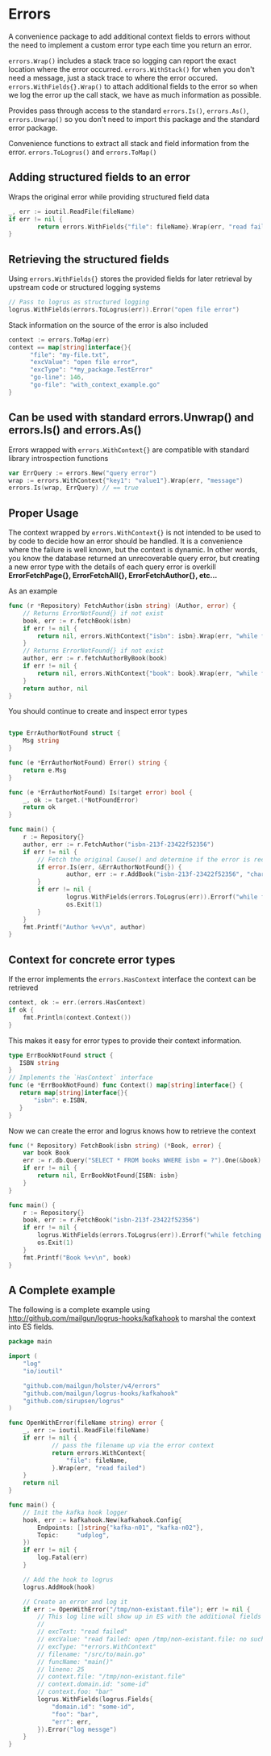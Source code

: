 # Errors
A convenience package to add additional context fields to errors without the need to
implement a custom error type each time you return an error. 

`errors.Wrap()` includes a stack trace so logging can report the exact location where
the error occurred.
`errors.WithStack()` for when you don't need a message, just a stack trace to where
the error occured.
`errors.WithFields{}.Wrap()` to attach additional fields to the error so when we log
the error up the call stack, we have as much information as possible.

Provides pass through access to the standard `errors.Is()`, `errors.As()`,
`errors.Unwrap()` so you don't need to import this package and the standard 
error package.

Convenience functions to extract all stack and field information from the error.
`errors.ToLogrus()` and `errors.ToMap()`
 
## Adding structured fields to an error
Wraps the original error while providing structured field data
```go
_, err := ioutil.ReadFile(fileName)
if err != nil {
        return errors.WithFields{"file": fileName}.Wrap(err, "read failed")
}
```

## Retrieving the structured fields
Using `errors.WithFields{}` stores the provided fields for later retrieval by upstream code or structured logging
systems
```go
// Pass to logrus as structured logging
logrus.WithFields(errors.ToLogrus(err)).Error("open file error")
```
Stack information on the source of the error is also included
```go
context := errors.ToMap(err)
context == map[string]interface{}{
      "file": "my-file.txt",
      "excValue": "open file error",
	  "excType": "*my_package.TestError"
      "go-line": 146,
      "go-file": "with_context_example.go"
}
```

## Can be used with standard errors.Unwrap() and errors.Is() and errors.As()
Errors wrapped with `errors.WithContext{}` are compatible with standard library introspection functions
```go
var ErrQuery := errors.New("query error")
wrap := errors.WithContext{"key1": "value1"}.Wrap(err, "message")
errors.Is(wrap, ErrQuery) // == true
```

## Proper Usage
The context wrapped by `errors.WithContext{}` is not intended to be used to by code to decide how an error should be 
handled. It is a convenience where the failure is well known, but the context is dynamic. In other words, you know the
database returned an unrecoverable query error, but creating a new error type with the details of each query
error is overkill **ErrorFetchPage{}, ErrorFetchAll{}, ErrorFetchAuthor{}, etc...**

As an example
```go
func (r *Repository) FetchAuthor(isbn string) (Author, error) {
    // Returns ErrorNotFound{} if not exist
    book, err := r.fetchBook(isbn)
    if err != nil {
        return nil, errors.WithContext{"isbn": isbn}.Wrap(err, "while fetching book")
    }
    // Returns ErrorNotFound{} if not exist
    author, err := r.fetchAuthorByBook(book)
    if err != nil {
        return nil, errors.WithContext{"book": book}.Wrap(err, "while fetching author")
    }
    return author, nil
}
```

You should continue to create and inspect error types
```go

type ErrAuthorNotFound struct {
    Msg string
}

func (e *ErrAuthorNotFound) Error() string {
    return e.Msg
}

func (e *ErrAuthorNotFound) Is(target error) bool {
    _, ok := target.(*NotFoundError)
    return ok
}

func main() {
    r := Repository{}
    author, err := r.FetchAuthor("isbn-213f-23422f52356")
    if err != nil {
        // Fetch the original Cause() and determine if the error is recoverable
        if error.Is(err, &ErrAuthorNotFound{}) {
                author, err := r.AddBook("isbn-213f-23422f52356", "charles", "darwin")
        }
        if err != nil {
                logrus.WithFields(errors.ToLogrus(err)).Errorf("while fetching author - %s", err)
                os.Exit(1)
        }
    }
    fmt.Printf("Author %+v\n", author)
}
```

## Context for concrete error types
If the error implements the `errors.HasContext` interface the context can be retrieved
```go
context, ok := err.(errors.HasContext)
if ok {
    fmt.Println(context.Context())
}
```

This makes it easy for error types to provide their context information.
 ```go
type ErrBookNotFound struct {
    ISBN string
}
// Implements the `HasContext` interface
func (e *ErrBookNotFound) func Context() map[string]interface{} {
    return map[string]interface{}{
        "isbn": e.ISBN,
    }
 }
```
Now we can create the error and logrus knows how to retrieve the context
 
```go
func (* Repository) FetchBook(isbn string) (*Book, error) {
    var book Book
    err := r.db.Query("SELECT * FROM books WHERE isbn = ?").One(&book)
    if err != nil {
        return nil, ErrBookNotFound{ISBN: isbn}
    }
}

func main() {
    r := Repository{}
    book, err := r.FetchBook("isbn-213f-23422f52356")
    if err != nil {
        logrus.WithFields(errors.ToLogrus(err)).Errorf("while fetching book - %s", err)
        os.Exit(1)
    }
    fmt.Printf("Book %+v\n", book)
}
```


## A Complete example
The following is a complete example using
http://github.com/mailgun/logrus-hooks/kafkahook to marshal the context into ES
fields.

```go
package main

import (
    "log"
    "io/ioutil"

    "github.com/mailgun/holster/v4/errors"
    "github.com/mailgun/logrus-hooks/kafkahook"
    "github.com/sirupsen/logrus"
)

func OpenWithError(fileName string) error {
    _, err := ioutil.ReadFile(fileName)
    if err != nil {
            // pass the filename up via the error context
            return errors.WithContext{
                "file": fileName,
            }.Wrap(err, "read failed")
    }
    return nil
}

func main() {
    // Init the kafka hook logger
    hook, err := kafkahook.New(kafkahook.Config{
        Endpoints: []string{"kafka-n01", "kafka-n02"},
        Topic:     "udplog",
    })
    if err != nil {
        log.Fatal(err)
    }

    // Add the hook to logrus
    logrus.AddHook(hook)

    // Create an error and log it
    if err := OpenWithError("/tmp/non-existant.file"); err != nil {
        // This log line will show up in ES with the additional fields
        //
        // excText: "read failed"
        // excValue: "read failed: open /tmp/non-existant.file: no such file or directory"
        // excType: "*errors.WithContext"
        // filename: "/src/to/main.go"
        // funcName: "main()"
        // lineno: 25
        // context.file: "/tmp/non-existant.file"
        // context.domain.id: "some-id"
        // context.foo: "bar"
        logrus.WithFields(logrus.Fields{
            "domain.id": "some-id",
            "foo": "bar",
            "err": err,
        }).Error("log messge")
    }
}
```
